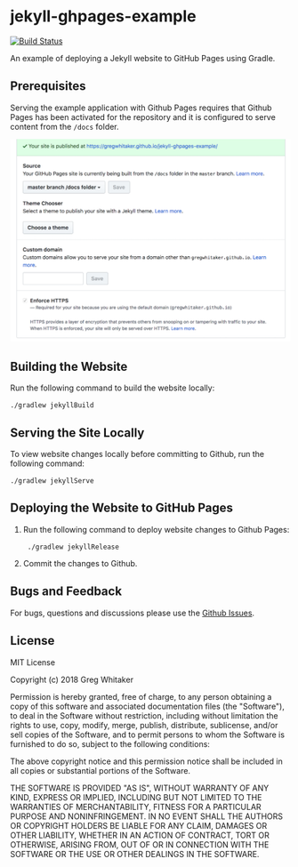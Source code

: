 # jekyll-ghpages-example
[![Build Status](https://travis-ci.org/gregwhitaker/jekyll-ghpages-example.svg?branch=master)](https://travis-ci.org/gregwhitaker/jekyll-ghpages-example)

An example of deploying a Jekyll website to GitHub Pages using Gradle.

## Prerequisites
Serving the example application with Github Pages requires that Github Pages has been activated for the repository and
it is configured to serve content from the `/docs` folder.

![ghpages config](ghpages_config.png)

## Building the Website
Run the following command to build the website locally:

    ./gradlew jekyllBuild

## Serving the Site Locally
To view website changes locally before committing to Github, run the following command:

    ./gradlew jekyllServe

## Deploying the Website to GitHub Pages
1. Run the following command to deploy website changes to Github Pages:

        ./gradlew jekyllRelease

2. Commit the changes to Github.

## Bugs and Feedback
For bugs, questions and discussions please use the [Github Issues](https://github.com/gregwhitaker/jekyll-ghpages-example/issues).

## License
MIT License

Copyright (c) 2018 Greg Whitaker

Permission is hereby granted, free of charge, to any person obtaining a copy
of this software and associated documentation files (the "Software"), to deal
in the Software without restriction, including without limitation the rights
to use, copy, modify, merge, publish, distribute, sublicense, and/or sell
copies of the Software, and to permit persons to whom the Software is
furnished to do so, subject to the following conditions:

The above copyright notice and this permission notice shall be included in all
copies or substantial portions of the Software.

THE SOFTWARE IS PROVIDED "AS IS", WITHOUT WARRANTY OF ANY KIND, EXPRESS OR
IMPLIED, INCLUDING BUT NOT LIMITED TO THE WARRANTIES OF MERCHANTABILITY,
FITNESS FOR A PARTICULAR PURPOSE AND NONINFRINGEMENT. IN NO EVENT SHALL THE
AUTHORS OR COPYRIGHT HOLDERS BE LIABLE FOR ANY CLAIM, DAMAGES OR OTHER
LIABILITY, WHETHER IN AN ACTION OF CONTRACT, TORT OR OTHERWISE, ARISING FROM,
OUT OF OR IN CONNECTION WITH THE SOFTWARE OR THE USE OR OTHER DEALINGS IN THE
SOFTWARE.